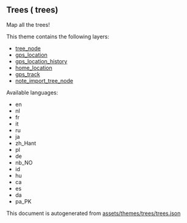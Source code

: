 

 Trees ( trees) 
----------------



Map all the trees!

This theme contains the following layers:



  - [tree_node](../Layers/tree_node.md)
  - [gps_location](../Layers/gps_location.md)
  - [gps_location_history](../Layers/gps_location_history.md)
  - [home_location](../Layers/home_location.md)
  - [gps_track](../Layers/gps_track.md)
  - [note_import_tree_node](../Layers/note_import_tree_node.md)


Available languages:



  - en
  - nl
  - fr
  - it
  - ru
  - ja
  - zh_Hant
  - pl
  - de
  - nb_NO
  - id
  - hu
  - ca
  - es
  - da
  - pa_PK
 

This document is autogenerated from [assets/themes/trees/trees.json](https://github.com/pietervdvn/MapComplete/blob/develop/assets/themes/trees/trees.json)